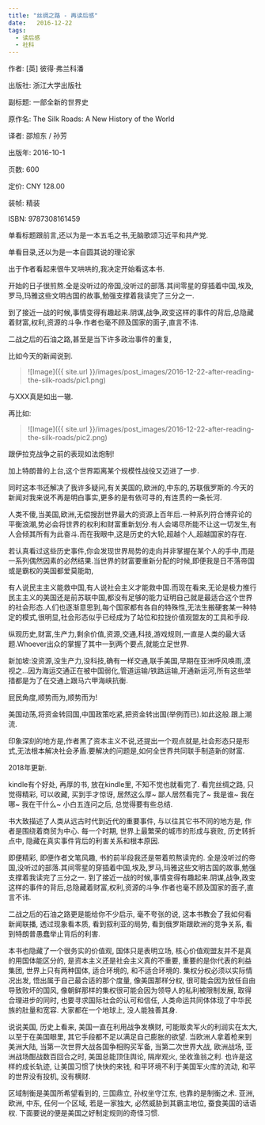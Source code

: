 ```yaml
---
title: "丝绸之路 - 再读后感"
date:   2016-12-22
tags:
  - 读后感
  - 社科
---
```


作者: [英] 彼得·弗兰科潘

出版社: 浙江大学出版社

副标题: 一部全新的世界史

原作名: The Silk Roads: A New History of the World

译者: 邵旭东 / 孙芳

出版年: 2016-10-1

页数: 600

定价: CNY 128.00

装帧: 精装

ISBN: 9787308161459


单看标题跟前言,还以为是一本五毛之书,无脑歌颂习近平和共产党.

单看目录,还以为是一本自圆其说的理论家

出于作者看起来很牛叉哄哄的,我决定开始看这本书.


开始的日子很煎熬.全是没听过的帝国,没听过的部落.其间零星的穿插着中国,埃及,罗马,玛雅这些文明古国的故事,勉强支撑着我读完了三分之一.

到了接近一战的时候,事情变得有趣起来.阴谋,战争,政变这样的事件的背后,总隐藏着财富,权利,资源的斗争.作者也毫不顾及国家的面子,直言不讳.

二战之后的石油之路,甚至是当下许多政治事件的重复,

比如今天的新闻说到.

> ![Image]({{ site.url }}/images/post_images/2016-12-22-after-reading-the-silk-roads/pic1.png)

与XXX真是如出一辙.

再比如:

> ![Image]({{ site.url }}/images/post_images/2016-12-22-after-reading-the-silk-roads/pic2.png)

跟伊拉克战争之前的表现如法炮制!

加上特朗普的上台,这个世界距离某个规模性战役又迈进了一步.

同时这本书还解决了我许多疑问,有关美国的,欧洲的,中东的,苏联俄罗斯的.今天的新闻对我来说不再是明白事实,更多的是有依可寻的,有连贯的一条长河.

人类不傻,当美国,欧洲,无偿搜刮世界最大的资源上百年后.一种系列符合博弈论的平衡浪潮,势必会将世界的权利和财富重新划分.有人会竭尽所能不让这一切发生,有人会倾其所有为此奋斗.而在我眼中,这是历史的大轮,超越个人,超越国家的存在.

若认真看过这些历史事件,你会发现世界局势的走向并非掌握在某个人的手中,而是一系列偶然因素的必然结果.当世界的财富要重新分配的时候,即便我是日不落帝国或是霸权的美国都爱莫能助,

有人说民主主义能救中国,有人说社会主义才能救中国.而现在看来,无论是极力推行民主主义的美国还是前苏联中国,都没有足够的能力证明自己就是最适合这个世界的社会形态.人们也逐渐意思到,每个国家都有各自的特殊性,无法生搬硬套某一种特定的模式,很明显,社会形态似乎已经成为了站位和拉拢价值观盟友的工具和手段.

纵观历史,财富,生产力,剩余价值,资源,交通,科技,游戏规则,一直是人类的最大话题.Whoever出众的掌握了其中一到两个要点,就能立足世界.

新加坡:没资源,没生产力,没科技,确有一样交通,联手美国,早期在亚洲呼风唤雨,漠视之...因为海运交通正在被中国弱化,管道运输/铁路运输,开通新运河,所有这些举措都是为了在交通上跟马六甲海峡抗衡.

屁民角度,顺势而为,顺势而为!

美国动荡,将资金转回国,中国政策吃紧,把资金转出国(举例而已).如此这般.跟上潮流.

印象深刻的地方是,作者黑了资本主义不说,还提出一个观点就是,社会形态只是形式,无法根本解决社会矛盾.要解决的问题是,如何全世界共同联手制造新的财富.



2018年更新.

kindle有个好处, 再厚的书, 放在kindle里, 不知不觉也就看完了. 看完丝绸之路, 只觉得精彩, 可以收藏, 买到手才惊讶, 居然这么厚~ 鄙人居然看完了~ 我是谁~ 我在哪~ 我在干什么~ 小白五连问之后, 总觉得要有些总结.

书大致描述了人类从远古时代到近代的重要事件, 与以往其它书不同的地方是, 作者是围绕着商贸为中心. 每一个时期, 世界上最繁荣的城市的形成与衰败, 历史转折点中, 隐藏在真实事件背后的利害关系和根本原因.

即便精彩, 即便作者文笔风趣, 书的前半段我还是带着煎熬读完的. 全是没听过的帝国,没听过的部落.其间零星的穿插着中国,埃及,罗马,玛雅这些文明古国的故事,勉强支撑着我读完了三分之一. 到了接近一战的时候,事情变得有趣起来.阴谋,战争,政变这样的事件的背后,总隐藏着财富,权利,资源的斗争.作者也毫不顾及国家的面子,直言不讳.

二战之后的石油之路更是能给你不少启示, 毫不夸张的说, 这本书教会了我如何看新闻联播, 透过现象看本质, 看到叙利亚的局势, 看到俄罗斯跟欧洲的竞争关系, 看到特朗普愚蠢举止背后的利害.

本书也隐藏了一个很务实的价值观, 国体只是表明立场, 核心价值观盟友并不是真的用国体能区分的, 是资本主义还是社会主义真的不重要, 重要的是你代表的利益集团, 世界上只有两种国体, 适合环境的, 和不适合环境的. 集权分权必须以实际情况出发, 悟出属于自己最合适的那个度量, 像美国那样分权, 很可能会因为放任自由导致败坏的国风, 像朝鲜那样的集权很可能会因为领导人的私利被限制发展, 取得合理进步的同时, 也要寻求国际社会的认可和信任, 人类命运共同体体现了中华民族的肚量和宽容. 大家都在一个地球上, 没人能独善其身.

说说美国, 历史上看来, 美国一直在利用战争发横财, 可能贩卖军火的利润实在太大, 以至于在美国眼里, 其它手段都不足以满足自己膨胀的欲望. 当欧洲人拿着枪来到美洲大陆, 当第一次世界大战各国争相购买军备, 当第二次世界大战, 欧洲战场, 亚洲战场酣战数百回合之时, 美国总能顶住舆论, 隔岸观火, 坐收渔翁之利. 也许是这样的成长轨迹, 让美国习惯了快快的来钱, 和平环境不利于美国军火库的流动, 和平的世界没有投机, 没有横财.

区域制衡是美国所希望看到的, 三国鼎立, 孙权坐守江东, 也靠的是制衡之术. 亚洲, 欧洲, 中东, 任何一个区域, 若是一家独大, 必然威胁到其霸主地位, 蚕食美国的话语权. 下面要说的便是美国之好制定规则的奇怪习惯.
